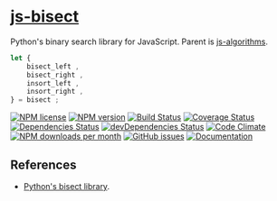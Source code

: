 [js-bisect](http://aureooms.github.io/js-bisect)
==

Python's binary search library for JavaScript. Parent is
[js-algorithms](https://github.com/aureooms/js-algorithms).


```js
let {
	bisect_left ,
	bisect_right ,
	insort_left ,
	insort_right ,
} = bisect ;
```

[![NPM license](http://img.shields.io/npm/l/aureooms-js-bisect.svg?style=flat)](https://raw.githubusercontent.com/aureooms/js-bisect/master/LICENSE)
[![NPM version](http://img.shields.io/npm/v/aureooms-js-bisect.svg?style=flat)](https://www.npmjs.org/package/aureooms-js-bisect)
[![Build Status](http://img.shields.io/travis/aureooms/js-bisect.svg?style=flat)](https://travis-ci.org/aureooms/js-bisect)
[![Coverage Status](http://img.shields.io/coveralls/aureooms/js-bisect.svg?style=flat)](https://coveralls.io/r/aureooms/js-bisect)
[![Dependencies Status](http://img.shields.io/david/aureooms/js-bisect.svg?style=flat)](https://david-dm.org/aureooms/js-bisect#info=dependencies)
[![devDependencies Status](http://img.shields.io/david/dev/aureooms/js-bisect.svg?style=flat)](https://david-dm.org/aureooms/js-bisect#info=devDependencies)
[![Code Climate](http://img.shields.io/codeclimate/github/aureooms/js-bisect.svg?style=flat)](https://codeclimate.com/github/aureooms/js-bisect)
[![NPM downloads per month](http://img.shields.io/npm/dm/aureooms-js-bisect.svg?style=flat)](https://www.npmjs.org/package/aureooms-js-bisect)
[![GitHub issues](http://img.shields.io/github/issues/aureooms/js-bisect.svg?style=flat)](https://github.com/aureooms/js-bisect/issues)
[![Documentation](https://aureooms.github.io/js-bisect/badge.svg)](https://aureooms.github.io/js-bisect/source.html)

## References

  - [Python's bisect library](https://docs.python.org/3.6/library/bisect.html).
